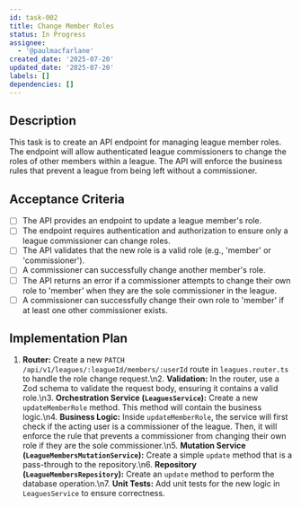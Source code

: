 ```yaml
---
id: task-002
title: Change Member Roles
status: In Progress
assignee:
  - '@paulmacfarlane'
created_date: '2025-07-20'
updated_date: '2025-07-20'
labels: []
dependencies: []
---
```


## Description

This task is to create an API endpoint for managing league member roles. The endpoint will allow authenticated league commissioners to change the roles of other members within a league. The API will enforce the business rules that prevent a league from being left without a commissioner.

## Acceptance Criteria

- [ ] The API provides an endpoint to update a league member's role.
- [ ] The endpoint requires authentication and authorization to ensure only a league commissioner can change roles.
- [ ] The API validates that the new role is a valid role (e.g., 'member' or 'commissioner').
- [ ] A commissioner can successfully change another member's role.
- [ ] The API returns an error if a commissioner attempts to change their own role to 'member' when they are the sole commissioner in the league.
- [ ] A commissioner can successfully change their own role to 'member' if at least one other commissioner exists.

## Implementation Plan

1. **Router:** Create a new `PATCH /api/v1/leagues/:leagueId/members/:userId` route in `leagues.router.ts` to handle the role change request.\n2. **Validation:** In the router, use a Zod schema to validate the request body, ensuring it contains a valid role.\n3. **Orchestration Service (`LeaguesService`):** Create a new `updateMemberRole` method. This method will contain the business logic.\n4. **Business Logic:** Inside `updateMemberRole`, the service will first check if the acting user is a commissioner of the league. Then, it will enforce the rule that prevents a commissioner from changing their own role if they are the sole commissioner.\n5. **Mutation Service (`LeagueMembersMutationService`):** Create a simple `update` method that is a pass-through to the repository.\n6. **Repository (`LeagueMembersRepository`):** Create an `update` method to perform the database operation.\n7. **Unit Tests:** Add unit tests for the new logic in `LeaguesService` to ensure correctness.
